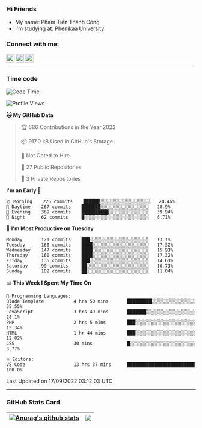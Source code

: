 ### Hi Friends

- My name: Phạm Tiến Thành Công
- I'm studying at: [Phenikaa University]


### Connect with me:
[<img align="left" alt="PhamTienThanhCong | Facebook" width="22px" src="https://upload.wikimedia.org/wikipedia/commons/thumb/1/16/Facebook-icon-1.png/640px-Facebook-icon-1.png" />][facebook]
[<img align="left" alt="PhamTienThanhCong | Zalo" width="22px" src="https://www.anphatpc.com.vn/template/anphat_2020v2/images/icon-zalo.jpg" />][zalo]
[<img align="left" alt="PhamTienThanhCong | LinkedIn" width="22px" src="https://cdn3.iconfinder.com/data/icons/inficons/512/linkedin.png" />][linkedin]

<br />

---

### Time code

<!--START_SECTION:waka-->
![Code Time](http://img.shields.io/badge/Code%20Time-558%20hrs%2011%20mins-blue)

![Profile Views](http://img.shields.io/badge/Profile%20Views-12-blue)

**🐱 My GitHub Data** 

> 🏆 686 Contributions in the Year 2022
 > 
> 📦 917.0 kB Used in GitHub's Storage 
 > 
> 🚫 Not Opted to Hire
 > 
> 📜 27 Public Repositories 
 > 
> 🔑 3 Private Repositories  
 > 
**I'm an Early 🐤** 

```text
🌞 Morning    226 commits    ██████░░░░░░░░░░░░░░░░░░░   24.46% 
🌆 Daytime    267 commits    ███████░░░░░░░░░░░░░░░░░░   28.9% 
🌃 Evening    369 commits    ██████████░░░░░░░░░░░░░░░   39.94% 
🌙 Night      62 commits     █░░░░░░░░░░░░░░░░░░░░░░░░   6.71%

```
📅 **I'm Most Productive on Tuesday** 

```text
Monday       121 commits    ███░░░░░░░░░░░░░░░░░░░░░░   13.1% 
Tuesday      160 commits    ████░░░░░░░░░░░░░░░░░░░░░   17.32% 
Wednesday    147 commits    ████░░░░░░░░░░░░░░░░░░░░░   15.91% 
Thursday     160 commits    ████░░░░░░░░░░░░░░░░░░░░░   17.32% 
Friday       135 commits    ███░░░░░░░░░░░░░░░░░░░░░░   14.61% 
Saturday     99 commits     ██░░░░░░░░░░░░░░░░░░░░░░░   10.71% 
Sunday       102 commits    ██░░░░░░░░░░░░░░░░░░░░░░░   11.04%

```


📊 **This Week I Spent My Time On** 

```text
💬 Programming Languages: 
Blade Template           4 hrs 50 mins       █████████░░░░░░░░░░░░░░░░   35.55% 
JavaScript               3 hrs 49 mins       ███████░░░░░░░░░░░░░░░░░░   28.1% 
PHP                      2 hrs 5 mins        ███░░░░░░░░░░░░░░░░░░░░░░   15.34% 
HTML                     1 hr 44 mins        ███░░░░░░░░░░░░░░░░░░░░░░   12.82% 
CSS                      30 mins             █░░░░░░░░░░░░░░░░░░░░░░░░   3.77%

🔥 Editors: 
VS Code                  13 hrs 37 mins      █████████████████████████   100.0%

```


 Last Updated on 17/09/2022 03:12:03 UTC
<!--END_SECTION:waka-->

---

### GitHub Stats Card

| <a href="https://github.com/phamtienthanhcong"><img align="center" src="https://github-readme-stats.vercel.app/api?username=PhamTienThanhCong&show_icons=true&include_all_commits=true&theme=buefy&hide_border=true&theme=ocean_dark" alt="Anurag's github stats" /></a> | <a href="https://github.com/phamtienthanhcong"><img align="center" src="https://github-readme-stats.vercel.app/api/top-langs/?username=PhamTienThanhCong&layout=compact&theme=buefy&hide_border=true&theme=ocean_dark" /></a> |
| ------------- | ------------- |

[Phenikaa University]: https://phenikaa-uni.edu.vn/vi
[facebook]: https://www.facebook.com/phamtienthanhcong
[linkedin]: https://linkedin.com/in/phamtienthanhcong
[zalo]: https://zalo.me/0396396332
[tiktok]: https://www.tiktok.com/@phamtienthanhcong
[web]: https://github.com/PhamTienThanhCong/web_dev
[min project]: https://github.com/PhamTienThanhCong/Project-Of-Web
[c and cpp]: https://github.com/PhamTienThanhCong/Code_C_and_Cpro
[python]: https://github.com/PhamTienThanhCong/Python_beginer
